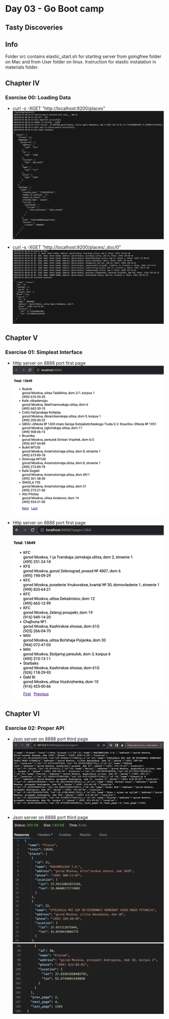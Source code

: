 # Day 03 - Go Boot camp

## Tasty Discoveries

## Info
Folder src contains elastic_start.sh for starting server from goingfree folder on Mac and from User folder on linux. Instruction for elastic instalation in materials folder.


## Chapter IV
### Exercise 00: Loading Data

* curl -s -XGET "http://localhost:9200/places"
![curl -s -XGET "http://localhost:9200/places"](ex00/img/ex00-0.png "Title")

* curl -s -XGET "http://localhost:9200/places/_doc/0"
![curl -s -XGET "http://localhost:9200/places/_doc/0"](ex00/img/ex00-1.png)

## Chapter V
### Exercise 01: Simplest Interface

* Http server on 8888 port first page
![Http server on 8888 port first page](ex01/img/ex01-0.png "First page")

* Http server on 8888 port first page
![Http server on 8888 port first page](ex01/img/ex01-1.png "Last page")

## Chapter VI
### Exercise 02: Proper API

* Json server on 8888 port third page
![Json server on 8888 port third page](ex02/img/ex02-0.png "third page")

* Json server on 8888 port third page
![Json server on 8888 port third page](ex02/img/ex02-1.png "third page")
![Json server on 8888 port third page](ex02/img/ex02-2.png "third page")